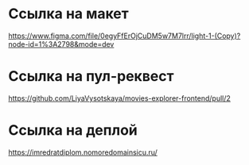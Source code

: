 # Ссылка на макет

https://www.figma.com/file/0egyFfErOjCuDM5w7M7lrr/light-1-(Copy)?node-id=1%3A2798&mode=dev

# Ссылка на пул-реквест

https://github.com/LiyaVysotskaya/movies-explorer-frontend/pull/2

# Ссылка на деплой

https://imredratdiplom.nomoredomainsicu.ru/

